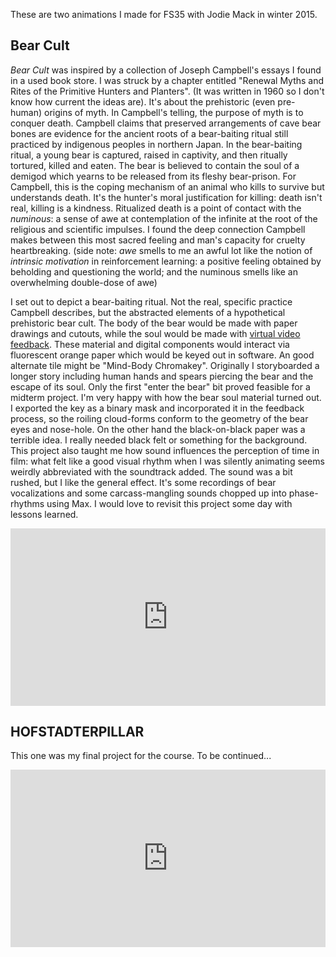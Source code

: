 <!--
.. title: Bear Cult and HOFSTADTERPILLAR
.. slug: bear-cult-and-hofstadterpillar
.. date: 2017-01-11 22:46:32 UTC-05:00
.. tags: animation, visual, sonic, joseph campbell, douglas hofstadter, jodie mack, aftereffects, bear cult, hofstadterpillar, feedback, max
.. category:
.. link:
.. description:
.. type: text
-->
<style>
  .video-wrapper {
   width: 100%;
   display: inline-block;
   position: relative;
  }
  .video-wrapper:after {
      padding-top: 56.25%; /*16:9 ratio*/
      display: block;
      content: '';
  }
  .video {
      position: absolute;
      top: 0; bottom: 0; right: 0; left: 0;
  }
</style>

These are two animations I made for FS35 with Jodie Mack in winter 2015.

## Bear Cult

*Bear Cult* was inspired by a collection of Joseph Campbell's essays I found in a used book store. I was struck by a chapter entitled "Renewal Myths and Rites of the Primitive Hunters and Planters". (It was written in 1960 so I don't know how current the ideas are). It's about the prehistoric (even pre-human) origins of myth. In Campbell's telling, the purpose of myth is to conquer death. Campbell claims that preserved arrangements of cave bear bones are evidence for the ancient roots of a bear-baiting ritual still practiced by indigenous peoples in northern Japan. In the bear-baiting ritual, a young bear is captured, raised in captivity, and then ritually tortured, killed and eaten. The bear is believed to contain the soul of a demigod which yearns to be released from its fleshy bear-prison. For Campbell, this is the coping mechanism of an animal who kills to survive but understands death. It's the hunter's moral justification for killing: death isn't real, killing is a kindness. Ritualized death is a point of contact with the *numinous*: a sense of awe at contemplation of the infinite at the root of the religious and scientific impulses. I found the deep connection Campbell makes between this most sacred feeling and man's capacity for cruelty heartbreaking. (side note: *awe* smells to me an awful lot like the notion of *intrinsic motivation* in reinforcement learning: a positive feeling obtained by beholding and questioning the world; and the numinous smells like an overwhelming double-dose of awe)

I set out to depict a bear-baiting ritual. Not the real, specific practice Campbell describes, but the abstracted elements of a hypothetical prehistoric bear cult. The body of the bear would be made with paper drawings and cutouts, while the soul would be made with [virtual video feedback](../video-feedback). These material and digital components would interact via fluorescent orange paper which would be keyed out in software. An good alternate tile might be "Mind-Body Chromakey". Originally I storyboarded a longer story including human hands and spears piercing the bear and the escape of its soul. Only the first "enter the bear" bit proved feasible for a midterm project. I'm very happy with how the bear soul material turned out. I exported the key as a binary mask and incorporated it in the feedback process, so the roiling cloud-forms conform to the geometry of the bear eyes and nose-hole. On the other hand the black-on-black paper was a terrible idea. I really needed black felt or something for the background. This project also taught me how sound influences the perception of time in film: what felt like a good visual rhythm when I was silently animating seems weirdly abbreviated with the soundtrack added. The sound was a bit rushed, but I like the general effect. It's some recordings of bear vocalizations and some carcass-mangling sounds chopped up into phase-rhythms using Max. I would love to revisit this project some day with lessons learned.

<div class="video-wrapper">
  <div class="video">
    <iframe src="https://player.vimeo.com/video/199104868" width="100%" height="100%" frameborder="0" webkitallowfullscreen mozallowfullscreen allowfullscreen></iframe>
  </div>
</div>

## HOFSTADTERPILLAR

This one was my final project for the course. To be continued...

<div class="video-wrapper">
  <div class="video">
    <iframe src="https://player.vimeo.com/video/121756116" width="100%" height="100%" frameborder="0" webkitallowfullscreen mozallowfullscreen allowfullscreen></iframe>
  </div>
</div>
